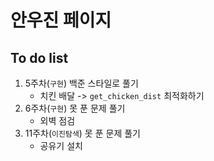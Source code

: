 # 안우진 페이지

## To do list

1. 5주차(`구현`) 백준 스타일로 풀기
   - 치킨 배달 -> `get_chicken_dist` 최적화하기
2. 6주차(`구현`) 못 푼 문제 풀기
    - 외벽 점검
3. 11주차(`이진탐색`) 못 푼 문제  풀기
    - 공유기 설치